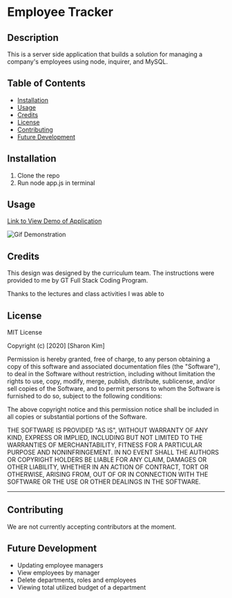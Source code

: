 # Employee Tracker

## Description
This is a server side application that builds a solution for managing a company's employees using node, inquirer, and MySQL.



## Table of Contents
* [Installation](#installation)
* [Usage](#usage)
* [Credits](#credits)
* [License](#license)
* [Contributing](#contributing)
* [Future Development](#future-Development)

## Installation
1. Clone the repo
2. Run node app.js in terminal 

## Usage

[Link to View Demo of Application](https://drive.google.com/file/d/1WIgWohyChz3_aTWvKzt2_a4Yfa45L4i_/view)

![Gif Demonstration](./Assets/employee-demonstration.gif)





## Credits
This design was designed by the curriculum team. The instructions were provided to me by GT Full Stack Coding Program. 
 
Thanks to the lectures and class activities I was able to 

## License
MIT License

Copyright (c) [2020] [Sharon Kim]

Permission is hereby granted, free of charge, to any person obtaining a copy
of this software and associated documentation files (the "Software"), to deal
in the Software without restriction, including without limitation the rights
to use, copy, modify, merge, publish, distribute, sublicense, and/or sell
copies of the Software, and to permit persons to whom the Software is
furnished to do so, subject to the following conditions:

The above copyright notice and this permission notice shall be included in all
copies or substantial portions of the Software.

THE SOFTWARE IS PROVIDED "AS IS", WITHOUT WARRANTY OF ANY KIND, EXPRESS OR
IMPLIED, INCLUDING BUT NOT LIMITED TO THE WARRANTIES OF MERCHANTABILITY,
FITNESS FOR A PARTICULAR PURPOSE AND NONINFRINGEMENT. IN NO EVENT SHALL THE
AUTHORS OR COPYRIGHT HOLDERS BE LIABLE FOR ANY CLAIM, DAMAGES OR OTHER
LIABILITY, WHETHER IN AN ACTION OF CONTRACT, TORT OR OTHERWISE, ARISING FROM,
OUT OF OR IN CONNECTION WITH THE SOFTWARE OR THE USE OR OTHER DEALINGS IN THE
SOFTWARE.

---

## Contributing

We are not currently accepting contributors at the moment.

## Future Development

* Updating employee managers
* View employees by manager
* Delete departments, roles and employees
* Viewing total utilized budget of a department